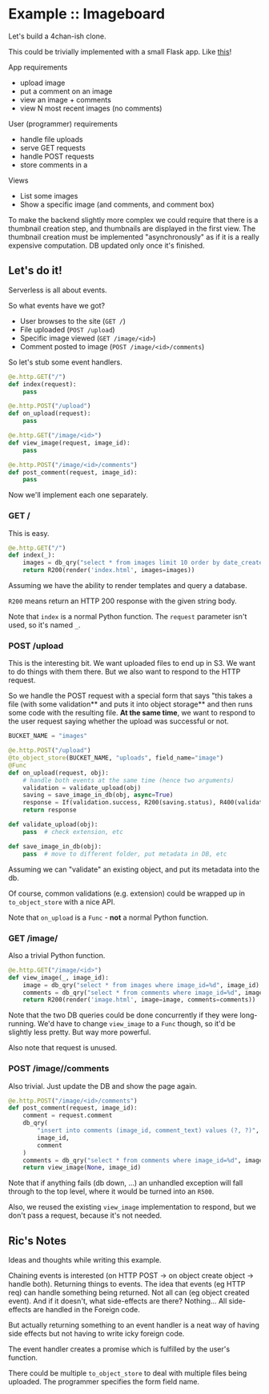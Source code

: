 # Example :: Imageboard

Let's build a 4chan-ish clone.

This could be trivially implemented with a small Flask app. Like
[this](https://github.com/RealArpanBhattacharya/QuickChan/blob/master/server.py)!

App requirements
- upload image
- put a comment on an image
- view an image + comments
- view N most recent images (no comments)

User (programmer) requirements
- handle file uploads
- serve GET requests
- handle POST requests
- store comments in a 

Views
- List some images
- Show a specific image (and comments, and comment box)

To make the backend slightly more complex we could require that there is a
thumbnail creation step, and thumbnails are displayed in the first view. The
thumbnail creation must be implemented "asynchronously" as if it is a really
expensive computation. DB updated only once it's finished.


## Let's do it!

Serverless is all about events.

So what events have we got?
- User browses to the site (`GET /`)
- File uploaded (`POST /upload`)
- Specific image viewed (`GET /image/<id>`)
- Comment posted to image (`POST /image/<id>/comments`)

So let's stub some event handlers.

```python
@e.http.GET("/")
def index(request):
    pass

@e.http.POST("/upload")
def on_upload(request):
    pass

@e.http.GET("/image/<id>")
def view_image(request, image_id):
    pass

@e.http.POST("/image/<id>/comments")
def post_comment(request, image_id):
    pass
```

Now we'll implement each one separately.


### GET /

This is easy.

```python
@e.http.GET("/")
def index(_):
    images = db_qry("select * from images limit 10 order by date_created")
    return R200(render('index.html', images=images))
```

Assuming we have the ability to render templates and query a database.

`R200` means return an HTTP 200 response with the given string body.

Note that `index` is a normal Python function. The `request` parameter isn't
used, so it's named `_`.


### POST /upload

This is the interesting bit. We want uploaded files to end up in S3. We want to
do things with them there. But we also want to respond to the HTTP request.

So we handle the POST request with a special form that says "this takes a file
(with some validation** and puts it into object storage** and then runs some
code with the resulting file. **At the same time**, we want to respond to the
user request saying whether the upload was successful or not.

```python
BUCKET_NAME = "images"

@e.http.POST("/upload")
@to_object_store(BUCKET_NAME, "uploads", field_name="image")
@Func
def on_upload(request, obj):
    # handle both events at the same time (hence two arguments)
    validation = validate_upload(obj)
    saving = save_image_in_db(obj, async=True)
    response = If(validation.success, R200(saving.status), R400(validation.errors))
    return response

def validate_upload(obj):
    pass  # check extension, etc

def save_image_in_db(obj):
    pass  # move to different folder, put metadata in DB, etc
```

Assuming we can "validate" an existing object, and put its metadata into the db.

Of course, common validations (e.g. extension) could be wrapped up in
`to_object_store` with a nice API.

Note that `on_upload` is a `Func` - **not** a normal Python function.


### GET /image/<id>

Also a trivial Python function.

```python
@e.http.GET("/image/<id>")
def view_image(_, image_id):
    image = db_qry("select * from images where image_id=%d", image_id)
    comments = db_qry("select * from comments where image_id=%d", image_id)
    return R200(render('image.html', image=image, comments=comments))
```

Note that the two DB queries could be done concurrently if they were
long-running. We'd have to change `view_image` to a `Func` though, so it'd be
slightly less pretty. But way more powerful.

Also note that request is unused.


### POST /image/<id>/comments

Also trivial. Just update the DB and show the page again.

```python
@e.http.POST("/image/<id>/comments")
def post_comment(request, image_id):
    comment = request.comment
    db_qry(
        "insert into comments (image_id, comment_text) values (?, ?)",
        image_id,
        comment
    )
    comments = db_qry("select * from comments where image_id=%d", image_id)
    return view_image(None, image_id)
```

Note that if anything fails (db down, ...) an unhandled exception will fall
through to the top level, where it would be turned into an `R500`.

Also, we reused the existing `view_image` implementation to respond, but we
don't pass a request, because it's not needed.


## Ric's Notes

Ideas and thoughts while writing this example.

Chaining events is interested (on HTTP POST -> on object create object -> handle
both). Returning things to events. The idea that events (eg HTTP req) can handle
something being returned. Not all can (eg object created event). And if it
doesn't, what side-effects are there? Nothing... All side-effects are handled in
the Foreign code.

But actually returning something to an event handler is a neat way of having
side effects but not having to write icky foreign code.

The event handler creates a promise which is fulfilled by the user's function.

There could be multiple `to_object_store` to deal with multiple files being
uploaded. The programmer specifies the form field name.
